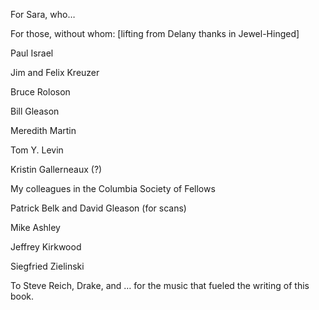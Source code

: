 For Sara, who…

For those, without whom:  [lifting from Delany thanks in Jewel-Hinged]

Paul Israel

Jim and Felix Kreuzer

Bruce Roloson

Bill Gleason

Meredith Martin

Tom Y. Levin

Kristin Gallerneaux (?)

My colleagues in the Columbia Society of Fellows

Patrick Belk and David Gleason (for scans)

Mike Ashley

Jeffrey Kirkwood

Siegfried Zielinski

To Steve Reich, Drake, and … for the music that fueled the writing of this book.